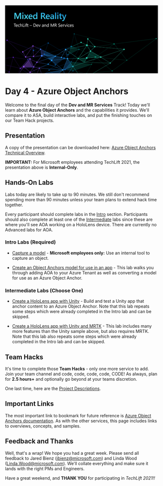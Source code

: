 ![Dev Track Banner](Images/MRTL-DevBanner.png)

# Day 4 - Azure Object Anchors

Welcome to the final day of the **Dev and MR Services** Track! Today we'll learn about **Azure Object Anchors** and the capabilities it provides. We'll compare it to ASA, build interactive labs, and put the finishing touches on our Team Hack projects.

## Presentation

A copy of the presentation can be downloaded here: [Azure Object Anchors Technical Overview](https://microsoft.sharepoint.com/:p:/t/MRTechLift/EQrJ6FxqS8VIuFD5eyFvahcB-wjN5YqFblrlDjbpBHP27Q?e=3SFwbx).

**IMPORTANT:** For Microsoft employees attending TechLift 2021, the presentation above is **Internal-Only**.

## Hands-On Labs

Labs today are likely to take up to 90 minutes. We still don't recommend spending more than 90 minutes unless your team plans to extend hack time together.

Every participant should complete labs in the [Intro](#Intro-Labs-(Required)) section. Participants should also complete at least one of the [Intermediate](#Intermediate-Labs-(Choose-One)) labs since these are where you'll see AOA working on a HoloLens device. There are currently no Advanced labs for AOA.

### Intro Labs (Required)

- [Capture a model](ocap.md) - **Microsoft employees only:** Use an internal tool to capture an object.

- [Create an Object Anchors model for use in an app](https://docs.microsoft.com/en-us/azure/object-anchors/quickstarts/get-started-model-conversion) - This lab walks you through adding AOA to your Azure Tenant as well as converting a model for use as an Azure Object Anchor.

### Intermediate Labs (Choose One)

- [Create a HoloLens app with Unity](https://docs.microsoft.com/en-us/azure/remote-rendering/quickstarts/render-model) - Build and test a Unity app that anchor content to an Azure Object Anchor. Note that this lab repeats some steps which were already completed in the Intro lab and can be skipped.

- [Create a HoloLens app with Unity and MRTK](https://docs.microsoft.com/en-us/azure/object-anchors/quickstarts/get-started-unity-hololens-mrtk?tabs=unity-package-web-ui) - This lab includes many more features than the Unity sample above, but also requires MRTK. Note that this lab also repeats some steps which were already completed in the Intro lab and can be skipped.

## Team Hacks

It's time to complete those **Team Hacks** - only one more service to add. Join your team channel and code, code, code, code, CODE! As always, plan for **2.5 hours+** and optionally go beyond at your teams discretion.

One last time, here are the [Project Descriptions](projects.md).

## Important Links

The most important link to bookmark for future reference is [Azure Object Anchors documentation](https://docs.microsoft.com/en-us/azure/object-anchors/). As with the other services, this page includes links to overviews, concepts, and samples.

## Feedback and Thanks

Well, that's a wrap! We hope you had a great week. Please send all feedback to Jared Bienz ([jbienz@microsoft.com](mailto:jbienz@microsoft.com)) and Linda Wood ([Linda.Wood@microsoft.com](mailto:Linda.Wood@microsoft.com)). We'll collate everything and make sure it lands with the right PMs and Engineers.

Have a great weekend, and **THANK YOU** for participating in *TechLift 2021!!*
